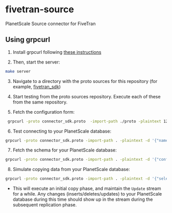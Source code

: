 # fivetran-source
PlanetScale Source connector for FiveTran


## Using grpcurl
1. Install grpcurl following [these instructions](https://github.com/fullstorydev/grpcurl#installation)

2. Then, start the server:
```bash
make server
```

3. Navigate to a directory with the proto sources for this repository (for example, [fivetran_sdk](https://github.com/fivetran/fivetran_sdk))

4. Start testing from the proto sources repository. Execute each of these from the same repository.

5. Fetch the configuration form:
``` bash
 grpcurl -proto connector_sdk.proto  -import-path ./proto -plaintext 127.0.0.1:50051 fivetran_sdk.Connector.ConfigurationForm
```

6. Test connecting to your PlanetScale database:
```bash
grpcurl -proto connector_sdk.proto -import-path . -plaintext -d '{"name": "check_connection", "configuration": {"host": "aws.connect.psdb.cloud","database": "my-database","username": "my-username", "password": "my-password"}}' 127.0.0.1:50051 fivetran_sdk.Connector.Test
```

7. Fetch the schema for your PlanetScale database:
```bash
grpcurl -proto connector_sdk.proto -import-path . -plaintext -d '{"configuration": {"host": "aws.connect.psdb.cloud","database": "my-database","username": "my-username", "password": "my-password"}}' 127.0.0.1:50051 fivetran_sdk.Connector.Schema
```

8. Simulate copying data from your PlanetScale database:
```bash
grpcurl -proto connector_sdk.proto -import-path . -plaintext -d '{"selection": {"with_schema": {"include_new_schemas": true, "schemas": [{"included": true, "schema_name": "my-database", "include_new_tables": true, "tables": [{"included": true, "table_name": "my-table", "columns": {"column-1": true, "column-2": true}, "include_new_columns": true}]}]}}, "configuration": {"host": "aws.connect.psdb.cloud","database": "my-database","username": "my-username", "password": "my-password"}}' 127.0.0.1:50051 fivetran_sdk.Connector.Update
```

- This will execute an initial copy phase, and maintain the `Update` stream for a while. Any changes (inserts/deletes/updates) to your PlanetScale database during this time should show up in the stream during the subsequent replication phase.